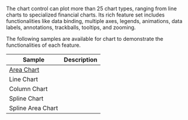The chart control can plot more than 25 chart types, ranging from line charts to specialized financial charts. Its rich feature set includes functionalities like data binding, multiple axes, legends, animations, data labels, annotations, trackballs, tooltips, and zooming.

The following samples are available for chart to demonstrate the functionalities of each feature.

| Sample | Description |
| ------ | ----------- |
| [Area Chart](Chart/Samples/AreaChart) | |
| Line Chart |  |
| Column Chart | |
| Spline Chart | |
| Spline Area Chart | |
